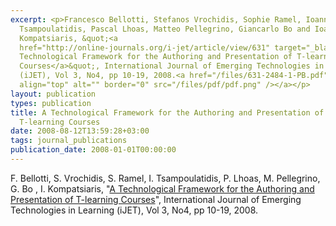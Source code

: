 ```yaml
---
excerpt: <p>Francesco Bellotti, Stefanos Vrochidis, Sophie Ramel, Ioannis
  Tsampoulatidis, Pascal Lhoas, Matteo Pellegrino, Giancarlo Bo and Ioannis
  Kompatsiaris, &quot;<a
  href="http://online-journals.org/i-jet/article/view/631" target="_blank">A
  Technological Framework for the Authoring and Presentation of T-learning
  Courses</a>&quot;, International Journal of Emerging Technologies in Learning
  (iJET), Vol 3, No4, pp 10-19, 2008.<a href="/files/631-2484-1-PB.pdf"><img
  align="top" alt="" border="0" src="/files/pdf/pdf.png" /></a></p>
layout: publication
types: publication
title: A Technological Framework for the Authoring and Presentation of
  T-learning Courses
date: 2008-08-12T13:59:28+03:00
tags: journal_publications
publication_date: 2008-01-01T00:00:00
---
```

<p>F. Bellotti, S. Vrochidis, S. Ramel, I. Tsampoulatidis, P. Lhoas, M. Pellegrino, G. Bo , I. Kompatsiaris, &quot;<a href="http://online-journals.org/i-jet/article/view/631" target="_blank">A Technological Framework for the Authoring and Presentation of T-learning Courses</a>&quot;, International Journal of Emerging Technologies in Learning (iJET), Vol 3, No4, pp 10-19, 2008.<a href="/files/631-2484-1-PB.pdf"><img align="top" alt="" border="0" src="/files/pdf/pdf.png" /></a></p>